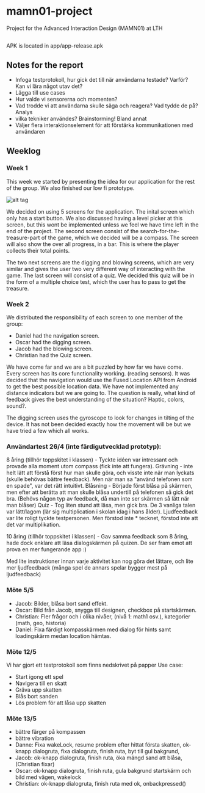 # mamn01-project
Project for the Advanced Interaction Design (MAMN01) at LTH

##
APK is located in app/app-release.apk

## Notes for the report

* Infoga testprotokoll, hur gick det till när användarna testade? Varför? Kan vi lära något utav det?
* Lägga till use cases
* Hur valde vi sensorerna och momenten? 
* Vad trodde vi att användarna skulle säga och reagera? Vad tydde de på? Analys
* vilka tekniker användes? Brainstorming! Bland annat 
* Väljer flera interaktionselement för att förstärka kommunikationen med användaren

## Weeklog
### Week 1
This week we started by presenting the idea for our application for the rest of the group.
We also finished our low fi prototype. 

![alt tag](https://raw.github.com/dabbe/mamn01-project/master/images/lowfi.jpg)

We decided on using 5 screens for the application. The inital screen which only has a start button. We also discussed having a level picker at this screen, but this wont be implemented unless we feel we have time left in the end of the project. The second screen consist of the search-for-the-treasure-part of the game, which we decided will be a compass. The screen will also show the over all progress, in a bar. This is where the player collects their total points. 

The two next screens are the digging and blowing screens, which are very similar and gives the user two very different way of interacting with the game. The last screen will consist of a quiz. We decided this quiz will be in the form of a multiple choice test, which the user has to pass to get the treasure.

### Week 2
We distributed the responsibility of each screen to one member of the group: 
* Daniel had the navigation screen.
* Oscar had the digging screen.
* Jacob had the blowing screen.
* Christian had the Quiz screen.
 
We have come far and we are a bit puzzled by how far we have come. Every screen has its core functionality working. (reading sensors). It was decided that the navigation would use the Fused Location API from Android to get the best possible location data. We have not implemented any distance indicators but we are going to. The question is really, what kind of feedback gives the best understanding of the situation? Haptic, colors, sound?.

The digging screen uses the gyroscope to look for changes in tilting of the device. It has not been decided exactly how the movement will be but we have tried a few which all works. 
 
### Användartest 26/4 (inte färdigutvecklad prototyp):
8 åring (tillhör toppskitet i klassen) - Tyckte idéen var intressant och provade alla moment utom compass (fick inte att fungera). 
Grävning - inte helt lätt att förstå först hur man skulle göra, och visste inte när man lyckats (skulle behövas bättre feedback). Men när man sa "använd telefonen som en spade", var det rätt intuitivt.
Blåsning - Började först blåsa på skärmen, men efter att berätta att man skulle blåsa undertill på telefonen så gick det bra. (Behövs någon typ av feedback, då man inte ser skärmen så lätt när man blåser)
Quiz - Tog liten stund att läsa, men gick bra. De 3 vanliga talen var lätt/lagom (lär sig multiplication i skolan idag i hans ålder). Ljudfeedback var lite roligt tyckte testpersonen. Men förstod inte * tecknet, förstod inte att det var multiplikation.

10 åring (tillhör toppskitet i klassen) - Gav samma feedback som 8 åring, hade dock enklare att läsa dialogskärmen på quizen. 
De ser fram emot att prova en mer fungerande app :)

Med lite instruktioner innan varje aktivitet kan nog göra det lättare, och lite mer ljudfeedback (många spel de annars spelar bygger mest på ljudfeedback)

### Möte 5/5
* Jacob: Bilder, blåsa bort sand effekt.
* Oscar: Bild från Jacob, snygga till designen, checkbox på startskärmen.
* Christian: Fler frågor och i olika nivåer, (nivå 1: math1 osv.), kategorier (math, geo, historia)
* Daniel: Fixa färdigt kompasskärmen med dialog för hints samt loadingskärm medan location hämtas.

### Möte 12/5
Vi har gjort ett testprotokoll som finns nedskrivet på papper
Use case:
* Start igong ett spel
* Navigera till en skatt
* Gräva upp skatten 
* Blås bort sanden
* Lös problem för att låsa upp skatten

### Möte 13/5
* bättre färger på kompassen 
* bättre vibration 
* Danne: Fixa wakeLock, resume problem efter hittat första skatten, ok-knapp dialogruta, fixa dialogruta, finish ruta, byt till gul bakgrund, 
* Jacob: ok-knapp dialogruta, finish ruta, öka mängd sand att blåsa, (Christian fixar)
* Oscar: ok-knapp dialogruta, finish ruta, gula bakgrund startskärm och bild med vägen, wakelock
* Christian: ok-knapp dialogruta, finish ruta med ok, onbackpressed()
